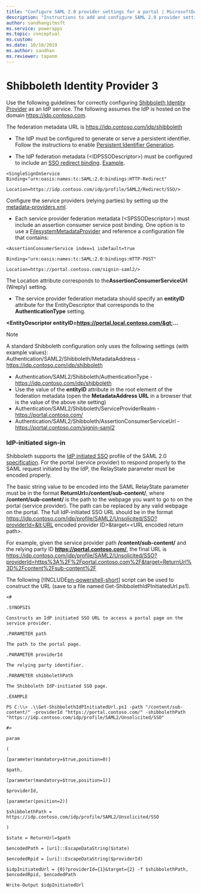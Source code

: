 ```yaml
---
title: "Configure SAML 2.0 provider settings for a portal | MicrosoftDocs"
description: "Instructions to add and configure SAML 2.0 provider settings for a portal."
author: sandhangitmsft
ms.service: powerapps
ms.topic: conceptual
ms.custom: 
ms.date: 10/18/2019
ms.author: sandhan
ms.reviewer: tapanm
---
```


# Shibboleth Identity Provider 3

Use the following guidelines for correctly configuring [Shibboleth Identity Provider](https://wiki.shibboleth.net/confluence/display/IDP30/Home) as an IdP service. The following assumes the IdP is hosted on the domain https://idp.contoso.com.  

The federation metadata URL is https://idp.contoso.com/idp/shibboleth

-   The IdP must be configured to generate or serve a persistent identifier. Follow the instructions to enable [Persistent Identifier Generation](https://wiki.shibboleth.net/confluence/display/IDP30/NameIDGenerationConfiguration).  

-   The IdP federation metadata (&lt;IDPSSODescriptor&gt;) must be configured to include an [SSO redirect binding](https://shibboleth.net/about/advanced.html). [Example](https://wiki.shibboleth.net/confluence/display/SHIB2/MetadataExample).  

```
<SingleSignOnService Binding="urn:oasis:names:tc:SAML:2.0:bindings:HTTP-Redirect"

Location=https://idp.contoso.com/idp/profile/SAML2/Redirect/SSO/>
```

Configure the service providers (relying parties) by setting up the [metadata-providers.xml](https://wiki.shibboleth.net/confluence/display/IDP30/MetadataConfiguration).  

-   Each service provider federation metadata (&lt;SPSSODescriptor&gt;) must include an assertion consumer service post binding. One option is to use a [FilesystemMetadataProvider](https://wiki.shibboleth.net/confluence/display/IDP30/FilesystemMetadataProvider) and reference a configuration file that contains:  

```
<AssertionConsumerService index=1 isDefault=true

Binding="urn:oasis:names:tc:SAML:2.0:bindings:HTTP-POST"

Location=https://portal.contoso.com/signin-saml2/>
```

The Location attribute corresponds to the**AssertionConsumerServiceUrl** (Wreply) setting.

-   The service provider federation metadata should specify an **entityID** attribute for the EntityDescriptor that corresponds to the **AuthenticationType** setting.

**&lt;EntityDescriptor entityID=<https://portal.local.contoso.com/&gt>;...**

> [!Note] 
> A standard Shibboleth configuration only uses the following settings (with example values):   
> Authentication/SAML2/Shibboleth/MetadataAddress - https://idp.contoso.com/idp/shibboleth   
> -   Authentication/SAML2/Shibboleth/AuthenticationType - https://idp.contoso.com/idp/shibboleth 
> -   Use the value of the **entityID** attribute in the root element of the federation metadata (open the **MetadataAddress URL** in a browser that is the value of the above site setting)  
> -   Authentication/SAML2/Shibboleth/ServiceProviderRealm - https://portal.contoso.com/ 
> -   Authentication/SAML2/Shibboleth/AssertionConsumerServiceUrl - https://portal.contoso.com/signin-saml2 

### IdP-initiated sign-in

Shibboleth supports the [IdP initiated SSO](https://wiki.shibboleth.net/confluence/display/SHIB2/IdPUnsolicitedSSO) profile of the SAML 2.0 [specification](https://docs.oasis-open.org/security/saml/Post2.0/sstc-saml-tech-overview-2.0-cd-02.html#5.1.4.IdP-Initiated%20SSO:%20POST%20Binding|outline). For the portal (service provider) to respond properly to the SAML request initiated by the IdP, the RelayState parameter must be encoded properly.  

The basic string value to be encoded into the SAML RelayState parameter must be in the format **ReturnUrl=/content/sub-content/**, where **/content/sub-content/** is the path to the webpage you want to go to on the portal (service provider). The path can be replaced by any valid webpage on the portal. The full IdP-initiated SSO URL should be in the format <https://idp.contoso.com/idp/profile/SAML2/Unsolicited/SSO?providerId=&lt;URL> encoded provider ID&gt;&target=&lt;URL encoded return path&gt;.

For example, given the service provider path **/content/sub-content/** and the relying party ID **https://portal.contoso.com/**, the final URL is https://idp.contoso.com/idp/profile/SAML2/Unsolicited/SSO?providerId=https%3A%2F%2Fportal.contoso.com%2F&target=ReturnUrl%3D%2Fcontent%2Fsub-content%2F

The following [!INCLUDE[pn-powershell-short](../../../includes/pn-powershell-short.md)] script can be used to construct the URL (save to a file named Get-ShibbolethIdPInitiatedUrl.ps1).

```
<# 

.SYNOPSIS

Constructs an IdP initiated SSO URL to access a portal page on the service provider.

.PARAMETER path

The path to the portal page.

.PARAMETER providerId

The relying party identifier.

.PARAMETER shibbolethPath

The Shibboleth IdP-initiated SSO page.

.EXAMPLE

PS C:\\> .\\Get-ShibbolethIdPInitiatedUrl.ps1 -path "/content/sub-content/" -providerId "https://portal.contoso.com/" -shibbolethPath "https://idp.contoso.com/idp/profile/SAML2/Unsolicited/SSO"

#>

param

(

[parameter(mandatory=$true,position=0)]

$path,

[parameter(mandatory=$true,position=1)]

$providerId,

[parameter(position=2)]

$shibbolethPath = https://idp.contoso.com/idp/profile/SAML2/Unsolicited/SSO

)

$state = ReturnUrl=$path

$encodedPath = [uri]::EscapeDataString($state)

$encodedRpid = [uri]::EscapeDataString($providerId)

$idpInitiatedUrl = {0}?providerId={1}&target={2} -f $shibbolethPath, $encodedRpid, $encodedPath

Write-Output $idpInitiatedUrl
```
